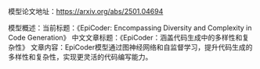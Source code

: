 模型论文地址：https://arxiv.org/abs/2501.04694

模型概述：当前标题：《EpiCoder: Encompassing Diversity and Complexity in Code Generation》
中文文章标题：《EpiCoder：涵盖代码生成中的多样性和复杂性》
文章内容：EpiCoder模型通过图神经网络和自监督学习，提升代码生成的多样性和复杂性，实现更灵活的代码编写能力。
